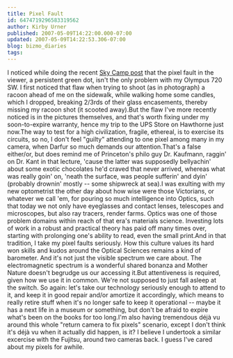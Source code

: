 ```yaml
---
title: Pixel Fault
id: 6474719296583319562
author: Kirby Urner
published: 2007-05-09T14:22:00.000-07:00
updated: 2007-05-09T14:22:53.306-07:00
blog: bizmo_diaries
tags: 
---
```


[](https://blogger.googleusercontent.com/img/b/R29vZ2xl/AVvXsEi_SPUYKWg6VtPehtvdE24_mXuv0ZXR7lyEIGmrnDQa8sQ0exU3hkZSjp95M1hIxD2yEeAa45hFUkncb2DNmFlh5bHCdIe6rKkXyRMCzkteo4S7c3xBWtDQTa6uOzyFWTKe_C7e/s1600-h/pixelfault.png) I noticed while doing the recent [Sky Camp post](http://controlroom.blogspot.com/2007/05/sky-camp.html) that the pixel fault in the viewer, a persistent green dot, isn't the only problem with my Olympus 720 SW. I first noticed that flaw when trying to shoot (as in photograph) a racoon ahead of me on the sidewalk, while walking home some candles, which I dropped, breaking 2/3rds of their glass encasements, thereby missing my racoon shot (it scooted away).But the flaw I've more recently noticed is in the pictures themselves, and that's worth fixing under my soon-to-expire warranty, hence my trip to the UPS Store on Hawthorne just now.The way to test for a high civilization, fragile, ethereal, is to exercise its circuits, so no, I don't feel "guilty" attending to one pixel among many in my camera, when Darfur so much demands our attention.That's a false either/or, but does remind me of Princeton's philo guy Dr. Kaufmann, raggin' on Dr. Kant in that lecture, 'cause the latter was supposedly bellyachin' about some exotic chocolates he'd craved that never arrived, whereas what was really goin' on, 'neath the surface, was people sufferin' and dyin' (probably drownin' mostly -- some shipwreck at sea).I was exulting with my new optometrist the other day about how wise were those Victorians, or whatever we call 'em, for pouring so much intelligence into Optics, such that today we not only have eyeglasses and contact lenses, telescopes and microscopes, but also ray tracers, render farms. Optics was one of those problem domains within reach of that era's materials science. Investing lots of work in a robust and practical theory has paid off many times over, starting with prolonging one's ability to read, even the small print.And in that tradition, I take my pixel faults seriously. How this culture values its hard won skills and kudos around the Optical Sciences remains a kind of barometer. And it's not just the visible spectrum we care about. The electromagnetic spectrum is a wonderful shared bonanza and Mother Nature doesn't begrudge us our accessing it.But attentiveness is required, given how we use it in common. We're not supposed to just fall asleep at the switch. So again: let's take our technology seriously enough to attend to it, and keep it in good repair and/or amortize it accordingly, which means to really retire stuff when it's no longer safe to keep it operational -- maybe it has a next life in a museum or something, but don't be afraid to expire what's been on the books for too long.I'm also having tremendous déjà vu around this whole "return camera to fix pixels" scenario, except I don't think it's déjà vu when it actually did happen, is it? I believe I undertook a similar excercise with the Fujitsu, around two cameras back. I guess I've cared about my pixels for awhile.